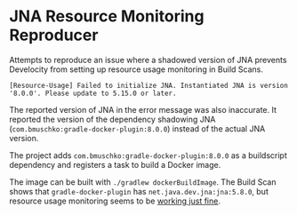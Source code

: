 # JNA Resource Monitoring Reproducer

Attempts to reproduce an issue where a shadowed version of JNA prevents Develocity from setting up resource usage monitoring in Build Scans. 
```
[Resource-Usage] Failed to initialize JNA. Instantiated JNA is version '8.0.0'. Please update to 5.15.0 or later.
```
The reported version of JNA in the error message was also inaccurate. It reported the version of the dependency shadowing JNA (`com.bmuschko:gradle-docker-plugin:8.0.0`) instead of the actual JNA version.

The project adds `com.bmuschko:gradle-docker-plugin:8.0.0` as a buildscript dependency and registers a task to build a Docker image. 

The image can be built with `./gradlew dockerBuildImage`. The Build Scan shows that `gradle-docker-plugin` has `net.java.dev.jna:jna:5.8.0`, but resource usage monitoring seems to be [working just fine](https://ge.solutions-team.gradle.com/s/ar6crazh4mxo4/timeline).